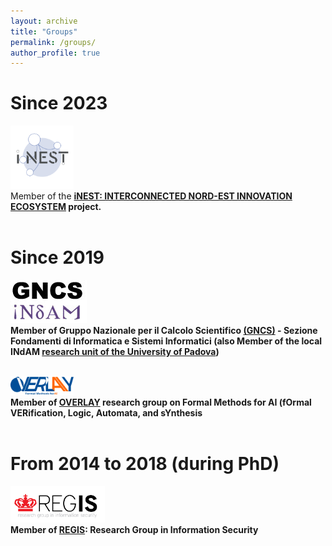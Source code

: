 ```yaml
---
layout: archive
title: "Groups"
permalink: /groups/
author_profile: true
---
```


# Since 2023

<img src="/images/Icone_spokes_300x300_Spoke_9.svg" width="20%" height="20%"/><br/>
Member of the **[iNEST: INTERCONNECTED NORD-EST INNOVATION ECOSYSTEM](https://www.consorzioinest.it/en/) project.**<br/><br/>

# Since 2019

<img src="/images/logo-gncs-1.jpg"/><br/>
**Member of Gruppo Nazionale per il Calcolo Scientifico [(GNCS)](https://www.altamatematica.it/gncs/) - Sezione Fondamenti di Informatica e Sistemi Informatici (also Member of the local INdAM [research unit of the University of Padova](https://www.math.unipd.it/en/indam-research-unit/))**<br/><br/>

<img src="/images/overlay.svg" width="20%" height="20%"/><br/>
**Member of [OVERLAY](https://overlay.uniud.it) research group on Formal Methods for AI (fOrmal VERification, Logic, Automata, and sYnthesis**<br/><br/>

# From 2014 to 2018 (during PhD)

<img src="/images/regis.jpg" width="30%" height="30%"/><br/>
**Member of [REGIS](https://www.di.univr.it/?ent=grupporic&id=20&lang=en): Research Group in Information Security**

